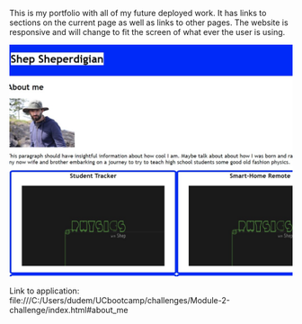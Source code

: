 This is my portfolio with all of my future deployed work. It has links to sections on the current page as well as links to other pages. The website is responsive and will change to fit the screen of what ever the user is using.

![Alt text](./screenshot.jpg?raw=true "Screenshot")


Link to application: file:///C:/Users/dudem/UCbootcamp/challenges/Module-2-challenge/index.html#about_me